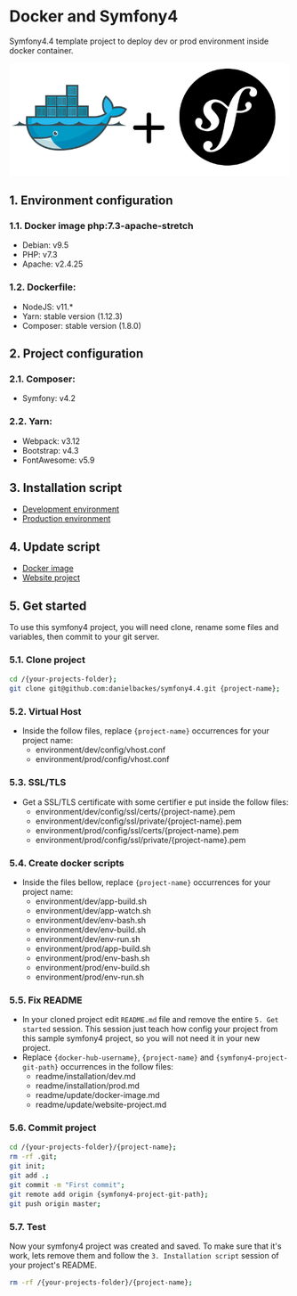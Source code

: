 # Docker and Symfony4

Symfony4.4 template project to deploy dev or prod environment inside docker container.

![Docker and Symfony4](readme/assets/docker-symfony.png)

## 1. Environment configuration

### 1.1. Docker image php:7.3-apache-stretch
- Debian: v9.5
- PHP: v7.3
- Apache: v2.4.25
  
### 1.2. Dockerfile:
- NodeJS: v11.*
- Yarn: stable version (1.12.3)
- Composer: stable version (1.8.0)

## 2. Project configuration

### 2.1. Composer:
- Symfony: v4.2
 
### 2.2. Yarn:
- Webpack: v3.12
- Bootstrap: v4.3
- FontAwesome: v5.9

## 3. Installation script
- [Development environment](readme/installation/dev.md)
- [Production environment](readme/installation/prod.md)

## 4. Update script
- [Docker image](readme/update/docker-image.md)
- [Website project](readme/update/website-project.md)

## 5. Get started
To use this symfony4 project, you will need clone, rename some files and variables, then commit to your git server.

### 5.1. Clone project
```bash
cd /{your-projects-folder};
git clone git@github.com:danielbackes/symfony4.4.git {project-name};
```

### 5.2. Virtual Host
- Inside the follow files, replace `{project-name}` occurrences for your project name:
    - environment/dev/config/vhost.conf
    - environment/prod/config/vhost.conf

### 5.3. SSL/TLS
- Get a SSL/TLS certificate with some certifier e put inside the follow files:
    - environment/dev/config/ssl/certs/{project-name}.pem
    - environment/dev/config/ssl/private/{project-name}.pem
    - environment/prod/config/ssl/certs/{project-name}.pem 
    - environment/prod/config/ssl/private/{project-name}.pem

### 5.4. Create docker scripts
- Inside the files bellow, replace `{project-name}` occurrences for your project name:
    - environment/dev/app-build.sh
    - environment/dev/app-watch.sh
    - environment/dev/env-bash.sh
    - environment/dev/env-build.sh
    - environment/dev/env-run.sh
    - environment/prod/app-build.sh
    - environment/prod/env-bash.sh
    - environment/prod/env-build.sh
    - environment/prod/env-run.sh


### 5.5. Fix README
- In your cloned project edit `README.md` file and remove the entire `5. Get started` session. This session just teach how config your project from this sample symfony4 project, so you will not need it in your new project.
- Replace `{docker-hub-username}`, `{project-name}` and `{symfony4-project-git-path}` occurrences in the follow files:
    - readme/installation/dev.md
    - readme/installation/prod.md
    - readme/update/docker-image.md
    - readme/update/website-project.md

### 5.6. Commit project

```bash
cd /{your-projects-folder}/{project-name};
rm -rf .git;
git init;
git add .;
git commit -m "First commit";
git remote add origin {symfony4-project-git-path};
git push origin master;
```

### 5.7. Test
 Now your symfony4 project was created and saved. To make sure that it's work, lets remove them and follow the `3. Installation script` session of your project's README.

```bash
rm -rf /{your-projects-folder}/{project-name};
```








